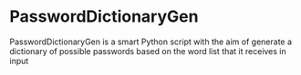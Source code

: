 # PasswordDictionaryGen
PasswordDictionaryGen is a smart Python script with the aim of generate a dictionary of possible passwords based on the word list that it receives in input
